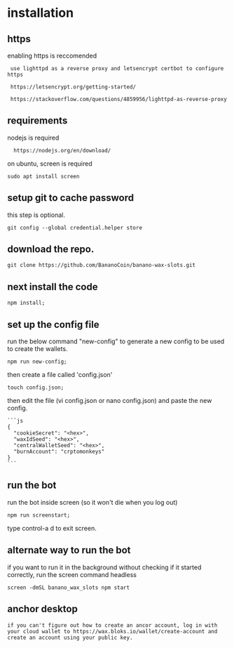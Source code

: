 # installation

## https

enabling https is reccomended

     use lighttpd as a reverse proxy and letsencrypt certbot to configure https

     https://letsencrypt.org/getting-started/

     https://stackoverflow.com/questions/4859956/lighttpd-as-reverse-proxy

## requirements

nodejs is required

      https://nodejs.org/en/download/

on ubuntu, screen is required

    sudo apt install screen

## setup git to cache password

this step is optional.

    git config --global credential.helper store

## download the repo.

    git clone https://github.com/BananoCoin/banano-wax-slots.git

## next install the code

    npm install;

## set up the config file

run the below command "new-config" to generate a new config to be used to create the wallets.

    npm run new-config;

then create a file called 'config.json'

    touch config.json;

then edit the file (vi config.json or nano config.json) and paste the new config.

    ```js
    {
      "cookieSecret": "<hex>",
      "waxIdSeed": "<hex>",
      "centralWalletSeed": "<hex>",
      "burnAccount": "crptomonkeys"
    }
    ```

## run the bot

run the bot inside screen (so it won't die when you log out)

    npm run screenstart;

type control-a d to exit screen.

## alternate way to run the bot

if you want to run it in the background without checking if it started correctly, run the screen command headless

    screen -dmSL banano_wax_slots npm start

## anchor desktop

    if you can't figure out how to create an ancor account, log in with your cloud wallet to https://wax.bloks.io/wallet/create-account and create an account using your public key.
